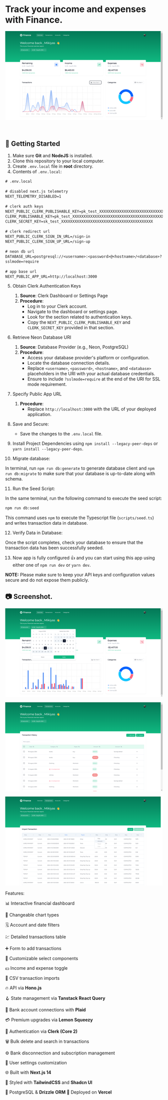 <a name="readme-top"></a>

# Track your income and expenses with Finance.

![Track your income and expenses with Finance.](/.github/images/img1.png "Track your income and expenses with Finance.")


<br />

## :toolbox: Getting Started

1. Make sure **Git** and **NodeJS** is installed.
2. Clone this repository to your local computer.
3. Create `.env.local` file in **root** directory.
4. Contents of `.env.local`:

```env
# .env.local

# disabled next.js telemetry
NEXT_TELEMETRY_DISABLED=1

# clerk auth keys
NEXT_PUBLIC_CLERK_PUBLISHABLE_KEY=pk_test_XXXXXXXXXXXXXXXXXXXXXXXXXXXXXXXXXXXXXXXXXXXXXXXXXXXXXXXXXXX
CLERK_PUBLISHABLE_KEY=pk_test_XXXXXXXXXXXXXXXXXXXXXXXXXXXXXXXXXXXXXXXXXXXXXXXX
CLERK_SECRET_KEY=sk_test_XXXXXXXXXXXXXXXXXXXXXXXXXXXXXXXXXXXXXXXXX

# clerk redirect url
NEXT_PUBLIC_CLERK_SIGN_IN_URL=/sign-in
NEXT_PUBLIC_CLERK_SIGN_UP_URL=/sign-up

# neon db url
DATABASE_URL=postgresql://<username>:<password>@<hostname>/<database>?sslmode=require

# app base url
NEXT_PUBLIC_APP_URL=http://localhost:3000

```

5. Obtain Clerk Authentication Keys

   1. **Source**: Clerk Dashboard or Settings Page
   2. **Procedure**:
      - Log in to your Clerk account.
      - Navigate to the dashboard or settings page.
      - Look for the section related to authentication keys.
      - Copy the `NEXT_PUBLIC_CLERK_PUBLISHABLE_KEY` and `CLERK_SECRET_KEY` provided in that section.

6. Retrieve Neon Database URI

   1. **Source**: Database Provider (e.g., Neon, PostgreSQL)
   2. **Procedure**:
      - Access your database provider's platform or configuration.
      - Locate the database connection details.
      - Replace `<username>`, `<password>`, `<hostname>`, and `<database>` placeholders in the URI with your actual database credentials.
      - Ensure to include `?sslmode=require` at the end of the URI for SSL mode requirement.

7. Specify Public App URL

   1. **Procedure**:
      - Replace `http://localhost:3000` with the URL of your deployed application.

8. Save and Secure:

   - Save the changes to the `.env.local` file.

9. Install Project Dependencies using `npm install --legacy-peer-deps` or `yarn install --legacy-peer-deps`.

10. Migrate database:

In terminal, run `npm run db:generate` to generate database client and `npm run db:migrate` to make sure that your database is up-to-date along with schema.

11. Run the Seed Script:

In the same terminal, run the following command to execute the seed script:

```bash
npm run db:seed
```

This command uses `npm` to execute the Typescript file (`scripts/seed.ts`) and writes transaction data in database.

12. Verify Data in Database:

Once the script completes, check your database to ensure that the transaction data has been successfully seeded.

13. Now app is fully configured 👍 and you can start using this app using either one of `npm run dev` or `yarn dev`.

**NOTE:** Please make sure to keep your API keys and configuration values secure and do not expose them publicly.

## :camera: Screenshot.


![Modern UI/UX](/.github/images/img2.png "Modern UI/UX")

![Transactions](/.github/images/img3.png "Transactions")

![Accounts](/.github/images/img4.png "Accounts")

Features:

📊 Interactive financial dashboard

🔁 Changeable chart types

🗓 Account and date filters

💹 Detailed transactions table

➕ Form to add transactions

🧩 Customizable select components

💵 Income and expense toggle

🔄 CSV transaction imports

🔥 API via **Hono.js**

🪝 State management via **Tanstack React Query**

🔗 Bank account connections with **Plaid**

💳 Premium upgrades via **Lemon Squeezy**

🔐 Authentication via **Clerk (Core 2)**

🗑 Bulk delete and search in transactions

⚙️ Bank disconnection and subscription management

👤 User settings customization

🌐 Built with **Next.js 14**

🎨 Styled with **TailwindCSS** and **Shadcn UI**

💾 PostgreSQL & **Drizzle ORM**
🚀 Deployed on **Vercel**



